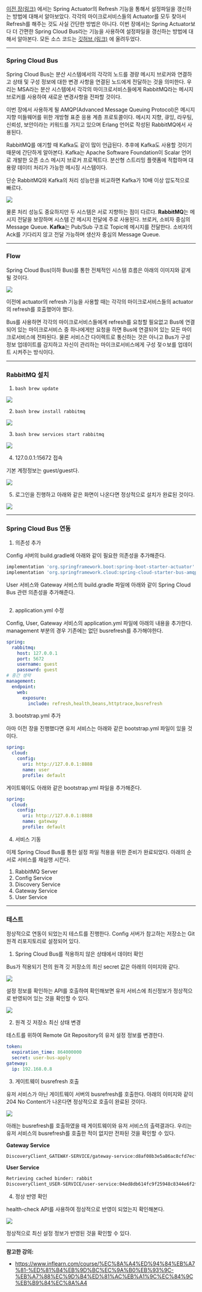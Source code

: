 [이전 장(링크)](https://imprint.tistory.com/222) 에서는 Spring Actuator의 Refresh 기능을 통해서 설정파일을 갱신하는 방법에 대해서 알아보았다.
각각의 마이크로서비스들의 Actuator를 모두 찾아서 Refresh를 해주는 것도 사실 간단한 방법은 아니다.
이번 장에서는 Spring Actuator보다 더 간편한 Spring Cloud Bus라는 기능을 사용하여 설정파일을 갱신하는 방법에 대해서 알아본다.
모든 소스 코드는 [깃허브 (링크)](https://github.com/roy-zz/spring-cloud) 에 올려두었다.

---

### Spring Cloud Bus

Spring Cloud Bus는 분산 시스템에서의 각각의 노드를 경량 메시지 브로커와 연결하고 상태 및 구성 정보에 대한 변경 사항을 연결된 노드에게 전달하는 것을 의미한다.
우리는 MSA라는 분산 시스템에서 각각의 마이크로서비스들에게 RabbitMQ라는 메시지 브로커를 사용하여 새로운 변경사항을 전파할 것이다.

이번 장에서 사용하게 될 AMQP(Advanced Message Queuing Protocol)은 메시지 지향 미들웨어를 위한 개방형 표준 응용 계층 프로토콜이다.
메시지 지향, 큐잉, 라우팅, 신뢰성, 보안이라는 키워드를 가지고 있으며 Erlang 언어로 작성된 RabbitMQ에서 사용된다.

RabbitMQ를 얘기할 때 Kafka도 같이 많이 언급된다. 추후에 Kafka도 사용할 것이기 때문에 간단하게 알아본다.
Kafka는 Apache Software Foundation이 Scalar 언어로 개발한 오픈 소스 메시지 브로커 프로젝트다.
분산형 스트리밍 플랫폼에 적합하며 대용량 데이터 처리가 가능한 메시징 시스템이다.

단순 RabbitMQ와 Kafka의 처리 성능만을 비교하면 Kafka가 10배 이상 압도적으로 빠르다.

![](image/rabbitmq-vs-kafka.png)

물론 처리 성능도 중요하지만 두 시스템은 서로 지향하는 점이 다르다.
**RabbitMQ**는 메시지 전달을 보장하며 시스템 간 메시지 전달에 주로 사용된다. 브로커, 소비자 중심의 Message Queue.
**Kafka**는 Pub/Sub 구조로 Topic에 메시지를 전달한다. 소비자의 Ack를 기다리지 않고 전달 가능하며 생산자 중심의 Message Queue.

---

### Flow

Spring Cloud Bus(이하 Bus)를 통한 전체적인 시스템 흐름은 아래의 이미지와 같게 될 것이다.

![](image/bus-refresh-endpoint.png)

이전에 actuator의 refresh 기능을 사용할 때는 각각의 마이크로서비스들의 actuator의 refresh를 호출했어야 했다.

Bus를 사용하면 각각의 마이크로서비스들에게 refresh를 요청할 필요없고 Bus에 연결되어 있는 마이크로서비스 중 하나에게만 요청을 하면 Bus에 연결되어 있는 모든 마이크로서비스에 전파된다.
물론 서비스간 다이렉트로 통신하는 것은 아니고 Bus가 구성 정보 업데이트를 감지하고 자신이 관리하는 마이크로서비스에게 구성 젖ㅇ보를 업데이트 시켜주는 방식이다.

---

### RabbitMQ 설치

1. ```bash brew update```

![](image/brew-update-result.png)

2. ```bash brew install rabbitmq```

![](image/rabbitmq-install-result.png)

3. ```bash brew services start rabbitmq```

![](image/brew-services-start-rabbitmq-result.png)

4. 127.0.0.1:15672 접속

기본 계정정보는 guest/guest다.

![](image/enter-rabbitmq-page.png)

5. 로그인을 진행하고 아래와 같은 화면이 나온다면 정상적으로 설치가 완료된 것이다.

![](image/after-signin.png)

---

### Spring Cloud Bus 연동

1. 의존성 추가

Config 서버의 build.gradle에 아래와 같이 필요한 의존성을 추가해준다.

```bash
implementation 'org.springframework.boot:spring-boot-starter-actuator'
implementation 'org.springframework.cloud:spring-cloud-starter-bus-amqp'
```

User 서비스와 Gateway 서비스의 build.gradle 파일에 아래와 같이 Spring Cloud Bus 관련 의존성을 추가해준다.

```bash
```

2. application.yml 수정

Config, User, Gateway 서비스의 application.yml 파일에 아래의 내용을 추가한다.
management 부분의 경우 기존에는 없던 busrefresh를 추가해야한다.

```yaml
spring:
  rabbitmq:
    host: 127.0.0.1
    port: 5672
    username: guest
    passowrd: guest
# 중간 생략
management:
  endpoint:
    web:
      exposure:
        include: refresh,health,beans,httptrace,busrefresh
```

3. bootstrap.yml 추가

아마 이전 장을 진행했다면 유저 서비스는 아래와 같은 bootstrap.yml 파일이 있을 것이다.

```yaml
spring:
  cloud:
    config:
      uri: http://127.0.0.1:8888
      name: user
      profile: default
```

게이트웨이도 아래와 같은 bootstrap.yml 파일을 추가해준다.

```yaml
spring:
  cloud:
    config:
      uri: http://127.0.0.1:8888
      name: gateway
      profile: default
```

4. 서비스 기동

이제 Spring Cloud Bus를 통한 설정 파일 적용을 위한 준비가 완료되었다.
아래의 순서로 서비스를 재실행 시킨다.

1. RabbitMQ Server
2. Config Service
3. Discovery Service
4. Gateway Service
5. User Service

---

### 테스트

정상적으로 연동이 되었는지 테스트를 진행한다.
Config 서버가 참고하는 저장소는 Git 원격 리포지토리로 설정되어 있다.

1. Spring Cloud Bus를 적용하지 않은 상태에서 데이터 확인

Bus가 적용되기 전의 원격 깃 저장소의 최신 secret 값은 아래의 이미지와 같다.

![](image/before-apply-bus.png)

설정 정보를 확인하는 API를 호출하여 확인해보면 유저 서비스에 최신정보가 정상적으로 반영되어 있는 것을 확인할 수 있다.

![](image/before-apply-bus-result.png)

2. 원격 깃 저장소 최신 상태 변경

테스트를 위하여 Remote Git Repository의 유저 설정 정보를 변경한다.

```yaml
token:
  expiration_time: 864000000
  secret: user-bus-apply
gateway:
  ip: 192.168.0.8
```

3. 게이트웨이 busrefresh 호출

유저 서비스가 아닌 게이트웨이 서버의 busrefresh를 호출한다.
아래의 이미지와 같이 204 No Content가 나온다면 정상적으로 호출이 완료된 것이다.

![](image/call-gateway-busrefresh.png)

아래는 busrefresh를 호출하였을 때 게이트웨이와 유저 서비스의 출력결과다.
우리는 유저 서비스의 busrefresh를 호출한 적이 없지만 전파된 것을 확인할 수 있다.

**Gateway Service**
```bash
DiscoveryClient_GATEWAY-SERVICE/gateway-service:d8af08b3e5a86ac8cfd7ecf406a4456d - registration status: 204
```

**User Service**
```bash
Retrieving cached binder: rabbit
DiscoveryClient_USER-SERVICE/user-service:04ed8db614fc9f25948c8344e6f2fdcd - registration status: 204
```

4. 정상 반영 확인

health-check API를 사용하여 정상적으로 반영이 되었는지 확인해본다.

![](image/apply-bus-postman-result.png)

정상적으로 최신 설정 정보가 반영된 것을 확인할 수 있다.

---

**참고한 강의:**

- https://www.inflearn.com/course/%EC%8A%A4%ED%94%84%EB%A7%81-%ED%81%B4%EB%9D%BC%EC%9A%B0%EB%93%9C-%EB%A7%88%EC%9D%B4%ED%81%AC%EB%A1%9C%EC%84%9C%EB%B9%84%EC%8A%A4